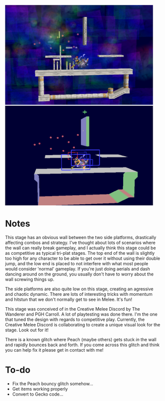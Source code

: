 <img src="wanderer.png" alt="v0.5" width="480"/>
<img src="wanderer_collisions.png" alt="v0.5" width="480"/>

# Notes
This stage has an obvious wall between the two side platforms, drastically affecting combos and strategy. I've thought about lots of scenarios where the wall can really break gameplay, and I actually think this stage could be as competitive as typical tri-plat stages. The top end of the wall is slightly too high for any character to be able to get over it without using their double jump, and the low end is placed to not interfere with what most people would consider 'normal' gameplay. If you're just doing aerials and dash dancing around on the ground, you usually don't have to worry about the wall screwing things up.

The side platforms are also quite low on this stage, creating an agressive and chaotic dynamic. There are lots of interesting tricks with momentum and hitstun that we don't normally get to see in Melee. It's fun!

This stage was conceived of in the Creative Melee Discord by The Wanderer and PGH Carroll. A lot of playtesting was done there. I'm the one that tuned the design with regards to competitive play. Currently, the Creative Melee Discord is collaborating to create a unique visual look for the stage. Look out for it!

There is a known glitch where Peach (maybe others) gets stuck *in* the wall and rapidly bounces back and forth. If you come across this glitch and think you can help fix it please get in contact with me!

# To-do
* Fix the Peach bouncy glitch somehow...
* Get items working properly
* Convert to Gecko code...